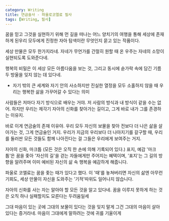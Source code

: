 ```yaml
---
category: Writing  
title: 연금술사 - 파울로코엘료 필사       
tags: [Writing, 필사]   
---  
```



꿈을 믿고 그것을 실현하기 위해 먼 길을 떠나는 어느 양치기의 여행을 통해 세상에 존재하게 된우리 모두에게 진정한 자아 탐색이란 무엇인지 묻고 있는 작품이다.

세상 만물은 모두 한가지라네. 자네가 무언가를 간절히 원할 때 온 우주는 자네의 소망이 실현되도록 도와준다네.

행복의 비밀은 이 세상 모든 아름다움을 보는 것, 그리고 동시에 숟가락 속에 담긴 기름 두 방울을 잊지 않는 데 있다네.
- 자기 밖의 큰 세계와 자기 안의 사소하지만 진실한 열정을 모두 소홀하지 않을 때 우리는 행복한 삶을 가꾸어갈 수 있다는 의미

사람들은 저마다 자기 방식으로 배우는 거야. 저 사람의 방식과 내 방식이 같을 수는 없어. 하지만 우리는 제각기 자아의 신화를 찾아가는 길이고, 그게 바로 내가 그를 존경하는 이유지.

바로 이게 연금술의 존재 이유야. 우리 모두 자신의 보물을 찾아 전보다 더 나은 삶을 살아가는 것, 그게 연금술인 거지. 우리가 지금의 우리보다 더 나아지기를 갈구할 때, 우리를 둘러싼 모든 것들도 함께 나아진다는 걸 그들은 우리에게 보여주는 거지.

자아의 신화, 마크툽 (모든 것은 오직 한 손에 의해 기록되어 있다.)
표지, 예감
'마크툽'은 꿈을 좇아 '자신의 길'을 걷는 자들에게만 주어지는 혜택이며, '표지'는 그 길의 방향을 알려주며 이미 예비된 자신의 삶 속 행복을 예감하게 해줍니다. 

파울로 코엘료는 꿈을 좇는 때가 있다고 했다. 이 '때'를 놓쳐버리면 자신의 삶엔 아무런 기회도, 세상 만물이 자신을 도와주는 '기적'따위도 일어나지 않습니다.

자아의 신화를 사는 자는 알아야 할 모든 것을 알고 있다네. 꿈을 이루지 못하게 하는 것은 오직 하나 실패할지도 모른다는 두려움일세

그대 마음이 있는 곳에 그대의 보물이 있다는 것을 잊지 말게
그건 그대의 마음이 살아 있다는 증거라네. 마음이 그대에게 말하려는 것에 귀를 기울이게
